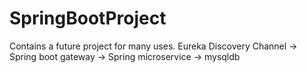 # SpringBootProject
Contains a future project for many uses. Eureka Discovery Channel -> Spring boot gateway -> Spring microservice -> mysqldb
